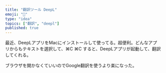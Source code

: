 ```yaml
---
title: "翻訳ツール DeepL"
emoji: "🤹"
type: "idea"
topics: ["翻訳", "deepl"]
published: true
---
```


最近、DeepLアプリをMacにインストールして使ってる。超便利。どんなアプリからもテキストを選択して、⌘C ⌘C すると、DeepLアプリが起動して、翻訳してくれる。

ブラウザを開かなくていいのでGoogle翻訳を使うより楽になった。

